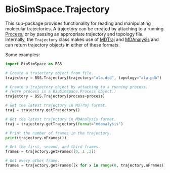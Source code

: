 # BioSimSpace.Trajectory

This sub-package provides functionality for reading and manipulating molecular
trajectories. A trajectory can be created by attaching to a running
[Process](../Process), or by passing an appropriate trajectory and topology
file. Internally, the `Trajectory` class makes use of [MDTraj](http://mdtraj.org/1.9.0)
and [MDAnalysis](https://www.mdanalysis.org) and can return trajectory
objects in either of these formats.

Some examples:

```python
import BioSimSpace as BSS

# Create a trajectory object from file.
trajectory = BSS.Trajectory(trajectory="ala.dcd", topology="ala.pdb")

# Create a trajectory object by attaching to a running process.
# (Here process is a BioSimSpace.Process object.)
trajectory = BSS.Trajectory(process=process)

# Get the latest trajectory in MDTraj format.
traj = trajectory.getTrajectory()

# Get the latest trajectory in MDAnalysis format.
traj = trajectory.getTrajectory(format="mdanalysis")

# Print the number of frames in the trajectory.
print(trajectory.nFrames())

# Get the first, second, and third frames.
frames = trajectory.getFrames([0, 1 ,2])

# Get every other frame.
frames = trajectory.getFrames([x for x in range(0, trajectory.nFrames(), 2)])
```
